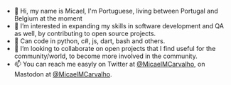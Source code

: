 - 👋 Hi, my name is Micael, I'm Portuguese, living between Portugal and Belgium at the moment
- 👀 I’m interested in expanding my skills in software development and QA as well, by contributing to open source projects.
- 🌱 Can code in python, c#, js, dart, bash and others.
- 💞️ I’m looking to collaborate on open projects that I find useful for the community/world, to become more involved in the community.
- 📫 You can reach me easyly on Twitter at [@MicaelMCarvalho](https://twitter.com/MicaelMCarvalho), on Mastodon at [@MicaelMCarvalho](https://masto.pt/@micaelmcarvalho).

<!---
MicaelMCarvalho/MicaelMCarvalho is a ✨ special ✨ repository because its `README.md` (this file) appears on your GitHub profile.
You can click the Preview link to take a look at your changes.
--->
